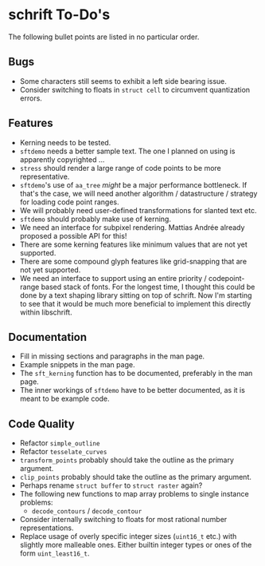 # schrift To-Do's
The following bullet points are listed in no particular order.

## Bugs
- Some characters still seems to exhibit a left side bearing issue.
- Consider switching to floats in `struct cell` to circumvent quantization errors.

## Features
- Kerning needs to be tested.
- `sftdemo` needs a better sample text. The one I planned on using is apparently copyrighted ...
- `stress` should render a large range of code points to be more representative.
- `sftdemo`'s use of `aa_tree` *might* be a major performance bottleneck. If that's the case,
  we will need another algorithm / datastructure / strategy for loading code point ranges.
- We will probably need user-defined transformations for slanted text etc.
- `sftdemo` should probably make use of kerning.
- We need an interface for subpixel rendering.
  Mattias Andrée already proposed a possible API for this!
- There are some kerning features like minimum values that are not yet supported.
- There are some compound glyph features like grid-snapping that are not yet supported.
- We need an interface to support using an entire priority / codepoint-range based stack of fonts.
  For the longest time, I thought this could be done by a text shaping library sitting on top of schrift.
  Now I'm starting to see that it would be much more beneficial to implement this directly within libschrift.

## Documentation
- Fill in missing sections and paragraphs in the man page.
- Example snippets in the man page.
- The `sft_kerning` function has to be documented, preferably in the man page.
- The inner workings of `sftdemo` have to be better documented, as it is meant to be example code.

## Code Quality
- Refactor `simple_outline`
- Refactor `tesselate_curves`
- `transform_points` probably should take the outline as the primary argument.
- `clip_points` probably should take the outline as the primary argument.
- Perhaps rename `struct buffer` to `struct raster` again?
- The following new functions to map array problems to single instance problems:
  * `decode_contours` / `decode_contour`
- Consider internally switching to floats for most rational number representations.
- Replace usage of overly specific integer sizes (`uint16_t` etc.) with slightly
  more malleable ones. Either builtin integer types or ones of the form `uint_least16_t`.

